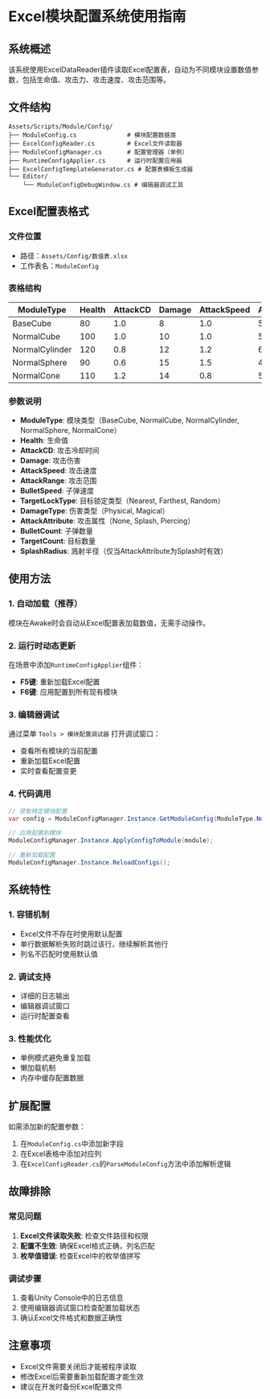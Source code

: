 ﻿# Excel模块配置系统使用指南

## 系统概述

该系统使用ExcelDataReader插件读取Excel配置表，自动为不同模块设置数值参数，包括生命值、攻击力、攻击速度、攻击范围等。

## 文件结构

```
Assets/Scripts/Module/Config/
├── ModuleConfig.cs              # 模块配置数据类
├── ExcelConfigReader.cs         # Excel文件读取器
├── ModuleConfigManager.cs       # 配置管理器（单例）
├── RuntimeConfigApplier.cs      # 运行时配置应用器
├── ExcelConfigTemplateGenerator.cs # 配置表模板生成器
└── Editor/
    └── ModuleConfigDebugWindow.cs # 编辑器调试工具
```

## Excel配置表格式

### 文件位置
- 路径：`Assets/Config/数值表.xlsx`
- 工作表名：`ModuleConfig`

### 表格结构
| ModuleType | Health | AttackCD | Damage | AttackSpeed | AttackRange | BulletSpeed | TargetLockType | DamageType | AttackAttribute | BulletCount | TargetCount | SplashRadius |
|------------|--------|----------|--------|-------------|-------------|-------------|----------------|------------|-----------------|-------------|-------------|--------------|
| BaseCube | 80 | 1.0 | 8 | 1.0 | 5.0 | 10.0 | Nearest | Physical | None | 1 | 1 | 0 |
| NormalCube | 100 | 1.0 | 10 | 1.0 | 5.0 | 10.0 | Nearest | Physical | None | 1 | 1 | 0 |
| NormalCylinder | 120 | 0.8 | 12 | 1.2 | 6.0 | 12.0 | Nearest | Physical | None | 1 | 1 | 0 |
| NormalSphere | 90 | 0.6 | 15 | 1.5 | 4.5 | 15.0 | Nearest | Physical | None | 3 | 1 | 0 |
| NormalCone | 110 | 1.2 | 14 | 0.8 | 5.5 | 8.0 | Nearest | Physical | Splash | 1 | 3 | 2.5 |

### 参数说明
- **ModuleType**: 模块类型（BaseCube, NormalCube, NormalCylinder, NormalSphere, NormalCone）
- **Health**: 生命值
- **AttackCD**: 攻击冷却时间
- **Damage**: 攻击伤害
- **AttackSpeed**: 攻击速度
- **AttackRange**: 攻击范围
- **BulletSpeed**: 子弹速度
- **TargetLockType**: 目标锁定类型（Nearest, Farthest, Random）
- **DamageType**: 伤害类型（Physical, Magical）
- **AttackAttribute**: 攻击属性（None, Splash, Piercing）
- **BulletCount**: 子弹数量
- **TargetCount**: 目标数量
- **SplashRadius**: 溅射半径（仅当AttackAttribute为Splash时有效）

## 使用方法

### 1. 自动加载（推荐）
模块在Awake时会自动从Excel配置表加载数值，无需手动操作。

### 2. 运行时动态更新
在场景中添加`RuntimeConfigApplier`组件：
- **F5键**: 重新加载Excel配置
- **F6键**: 应用配置到所有现有模块

### 3. 编辑器调试
通过菜单 `Tools > 模块配置调试器` 打开调试窗口：
- 查看所有模块的当前配置
- 重新加载Excel配置
- 实时查看配置变更

### 4. 代码调用
```csharp
// 获取特定模块配置
var config = ModuleConfigManager.Instance.GetModuleConfig(ModuleType.NormalCube);

// 应用配置到模块
ModuleConfigManager.Instance.ApplyConfigToModule(module);

// 重新加载配置
ModuleConfigManager.Instance.ReloadConfigs();
```

## 系统特性

### 1. 容错机制
- Excel文件不存在时使用默认配置
- 单行数据解析失败时跳过该行，继续解析其他行
- 列名不匹配时使用默认值

### 2. 调试支持
- 详细的日志输出
- 编辑器调试窗口
- 运行时配置查看

### 3. 性能优化
- 单例模式避免重复加载
- 懒加载机制
- 内存中缓存配置数据

## 扩展配置

如需添加新的配置参数：

1. 在`ModuleConfig.cs`中添加新字段
2. 在Excel表格中添加对应列
3. 在`ExcelConfigReader.cs`的`ParseModuleConfig`方法中添加解析逻辑

## 故障排除

### 常见问题
1. **Excel文件读取失败**: 检查文件路径和权限
2. **配置不生效**: 确保Excel格式正确，列名匹配
3. **枚举值错误**: 检查Excel中的枚举值拼写

### 调试步骤
1. 查看Unity Console中的日志信息
2. 使用编辑器调试窗口检查配置加载状态
3. 确认Excel文件格式和数据正确性

## 注意事项

- Excel文件需要关闭后才能被程序读取
- 修改Excel后需要重新加载配置才能生效
- 建议在开发时备份Excel配置文件
